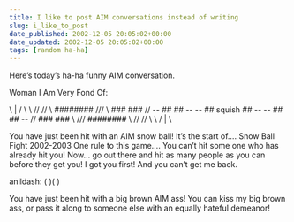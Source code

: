 ```yaml
---
title: I like to post AIM conversations instead of writing
slug: i_like_to_post
date_published: 2002-12-05 20:05:02+00:00
date_updated: 2002-12-05 20:05:02+00:00
tags: [random ha-ha]
---
```

Here’s today’s ha-ha funny AIM conversation.

Woman I Am Very Fond Of:

\ | / \ \ // // \\ ######## /// \ ### ### // -- ## ## -- -- ## squish ## -- -- ## ## -- // ### ### \ /// ######## \\ // // \ \ / | \

You have just been hit with an AIM snow ball! It’s the start of…. Snow Ball Fight 2002-2003 One rule to this game…. You can’t hit some one who has already hit you! Now… go out there and hit as many people as you can before they get you! I got you first! And you can’t get me back.

anildash: ( )( )

You have just been hit with a big brown AIM ass! You can kiss my big brown ass, or pass it along to someone else with an equally hateful demeanor!
